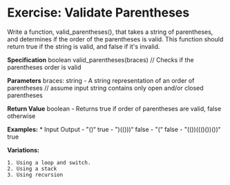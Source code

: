 # Exercise: Validate Parentheses

Write a function, valid_parentheses(), that takes a string of parentheses, and determines if the order of the parentheses is valid.
This function should return true if the string is valid, and false if it's invalid.       

**Specification**
        boolean valid_parentheses(braces)
        // Checks if the parentheses order is valid

**Parameters**
	braces: string - A string representation of an order of parentheses
	// assume input string contains only open and/or closed parentheses
	
**Return Value**
        boolean - Returns true if order of parentheses are valid, false otherwise
		
**Examples:**
        * Input 			Output
        - "()“				true
        - ")(()))“			false
        - "(“				false
        - "(())((()())())“		true 
		
**Variations:**

	1. Using a loop and switch.
	2. Using a stack
	3. Using recursion
